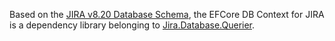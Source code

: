 Based on the [JIRA v8.20 Database Schema](https://developer.atlassian.com/server/jira/platform/database-schema/), the EFCore DB Context for JIRA is a dependency library belonging to [Jira.Database.Querier](https://www.nuget.org/packages/lazyzu.Jira.Database.Querier).